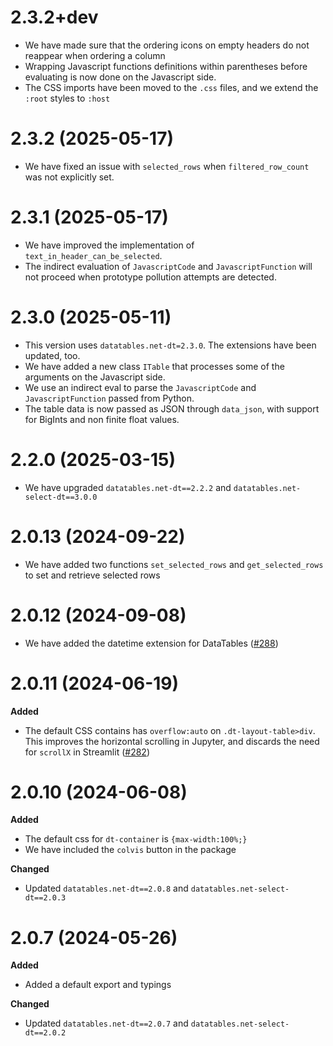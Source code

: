 # 2.3.2+dev

- We have made sure that the ordering icons on empty headers do not reappear when ordering a column
- Wrapping Javascript functions definitions within parentheses before evaluating is now done on the Javascript side.
- The CSS imports have been moved to the `.css` files, and we extend the `:root` styles to `:host`


# 2.3.2 (2025-05-17)

- We have fixed an issue with `selected_rows` when `filtered_row_count` was not explicitly set.

# 2.3.1 (2025-05-17)

- We have improved the implementation of `text_in_header_can_be_selected`.
- The indirect evaluation of `JavascriptCode` and `JavascriptFunction` will not proceed when prototype pollution attempts are detected.

# 2.3.0 (2025-05-11)

- This version uses `datatables.net-dt=2.3.0`. The extensions have been updated, too.
- We have added a new class `ITable` that processes some of the arguments on the Javascript side.
- We use an indirect eval to parse the `JavascriptCode` and `JavascriptFunction` passed from Python.
- The table data is now passed as JSON through `data_json`, with support for BigInts and non finite float values.

# 2.2.0 (2025-03-15)

- We have upgraded `datatables.net-dt==2.2.2` and `datatables.net-select-dt==3.0.0`

# 2.0.13 (2024-09-22)

- We have added two functions `set_selected_rows` and `get_selected_rows` to set and retrieve selected rows

# 2.0.12 (2024-09-08)

- We have added the datetime extension for DataTables ([#288](https://github.com/mwouts/itables/issues/288))

# 2.0.11 (2024-06-19)

**Added**
- The default CSS contains has `overflow:auto` on `.dt-layout-table>div`. This improves the horizontal scrolling in Jupyter, and discards the need for `scrollX` in Streamlit ([#282](https://github.com/mwouts/itables/pull/282))


# 2.0.10 (2024-06-08)

**Added**
- The default css for `dt-container` is `{max-width:100%;}`
- We have included the `colvis` button in the package

**Changed**
- Updated `datatables.net-dt==2.0.8` and `datatables.net-select-dt==2.0.3`


# 2.0.7 (2024-05-26)

**Added**
- Added a default export and typings

**Changed**
- Updated `datatables.net-dt==2.0.7` and `datatables.net-select-dt==2.0.2`
